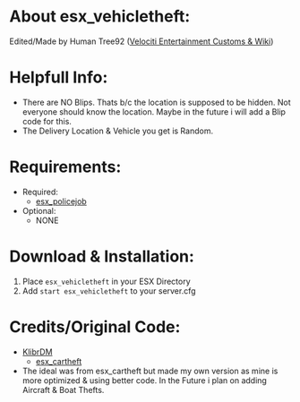 # About esx_vehicletheft:
Edited/Made by Human Tree92 ([Velociti Entertainment Customs & Wiki]( http://www.velocitientertainment.com/customs/ ))

# Helpfull Info:
* There are NO Blips. Thats b/c the location is supposed to be hidden. Not everyone should know the location. Maybe in the future i will add a Blip code for this.
* The Delivery Location & Vehicle you get is Random.

# Requirements:
* Required:
  * [esx_policejob]( https://github.com/esx-framework/esx-legacy/tree/main/%5Besx_addons%5D/esx_policejob )
* Optional:
  * NONE

# Download & Installation:
1) Place `esx_vehicletheft` in your ESX Directory
2) Add `start esx_vehicletheft` to your server.cfg

# Credits/Original Code:
* [KlibrDM]( https://github.com/KlibrDM )
  * [esx_cartheft]( https://github.com/KlibrDM/esx_carthief )
* The ideal was from esx_cartheft but made my own version as mine is more optimized & using better code. In the Future i plan on adding Aircraft & Boat Thefts.
